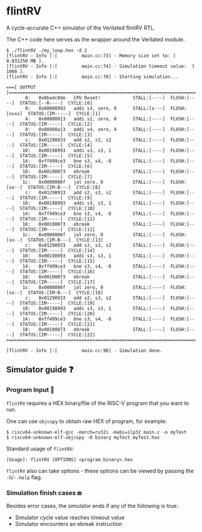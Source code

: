 # flintRV

A cycle-accurate C++ simulator of the Verilated flintRV RTL.

The C++ code here serves as the wrapper around the Verilated module.

```
$ ./flintRV ./my_loop.hex -d 2
[flintRV - Info ]:[         main.cc:73] - Memory size set to: [ 0.031250 MB ].
[flintRV - Info ]:[         main.cc:74] - Simulation timeout value:  [ 1000 ].
[flintRV - Info ]:[         main.cc:78] - Starting simulation...

===[ OUTPUT ]===================================================================================================
       0:   0x0badc0de   CPU Reset!            STALL:[----]  FLUSH:[----]  STATUS:[--R----]  CYCLE:[0]
       0:   0x00000993   addi s3, zero, 0      STALL:[x---]  FLUSH:[xxxx]  STATUS:[IM-----]  CYCLE:[1]
       4:   0x00000913   addi s2, zero, 0      STALL:[----]  FLUSH:[----]  STATUS:[IM-----]  CYCLE:[2]
       8:   0x00400a13   addi s4, zero, 4      STALL:[----]  FLUSH:[----]  STATUS:[IM-----]  CYCLE:[3]
       c:   0x01298933   add s2, s3, s2        STALL:[----]  FLUSH:[----]  STATUS:[IM-----]  CYCLE:[4]
      10:   0x00198993   addi s3, s3, 1        STALL:[----]  FLUSH:[----]  STATUS:[IM-----]  CYCLE:[5]
      14:   0xff499ce3   bne s3, s4, -8        STALL:[----]  FLUSH:[----]  STATUS:[IM-----]  CYCLE:[6]
      18:   0x00100073   ebreak                STALL:[----]  FLUSH:[----]  STATUS:[IM-----]  CYCLE:[7]
      1c:   0x0000006f   jal zero, 0           STALL:[----]  FLUSH:[xx--]  STATUS:[IM-B---]  CYCLE:[8]
       c:   0x01298933   add s2, s3, s2        STALL:[----]  FLUSH:[----]  STATUS:[IM-----]  CYCLE:[9]
      10:   0x00198993   addi s3, s3, 1        STALL:[----]  FLUSH:[----]  STATUS:[IM-----]  CYCLE:[10]
      14:   0xff499ce3   bne s3, s4, -8        STALL:[----]  FLUSH:[----]  STATUS:[IM-----]  CYCLE:[11]
      18:   0x00100073   ebreak                STALL:[----]  FLUSH:[----]  STATUS:[IM-----]  CYCLE:[12]
      1c:   0x0000006f   jal zero, 0           STALL:[----]  FLUSH:[xx--]  STATUS:[IM-B---]  CYCLE:[13]
       c:   0x01298933   add s2, s3, s2        STALL:[----]  FLUSH:[----]  STATUS:[IM-----]  CYCLE:[14]
      10:   0x00198993   addi s3, s3, 1        STALL:[----]  FLUSH:[----]  STATUS:[IM-----]  CYCLE:[15]
      14:   0xff499ce3   bne s3, s4, -8        STALL:[----]  FLUSH:[----]  STATUS:[IM-----]  CYCLE:[16]
      18:   0x00100073   ebreak                STALL:[----]  FLUSH:[----]  STATUS:[IM-----]  CYCLE:[17]
      1c:   0x0000006f   jal zero, 0           STALL:[----]  FLUSH:[xx--]  STATUS:[IM-B---]  CYCLE:[18]
       c:   0x01298933   add s2, s3, s2        STALL:[----]  FLUSH:[----]  STATUS:[IM-----]  CYCLE:[19]
      10:   0x00198993   addi s3, s3, 1        STALL:[----]  FLUSH:[----]  STATUS:[IM-----]  CYCLE:[20]
      14:   0xff499ce3   bne s3, s4, -8        STALL:[----]  FLUSH:[----]  STATUS:[IM-----]  CYCLE:[21]
      18:   0x00100073   ebreak                STALL:[----]  FLUSH:[----]  STATUS:[IM-----]  CYCLE:[22]
================================================================================================================

[flintRV - Info ]:[         main.cc:96] - Simulation done.
```

## Simulator guide ❓

### Program Input 💾
`flintRV` requires a HEX binary/file of the RISC-V program that you want to run.

One can use `objcopy` to obtain raw HEX of program, for example:
```
$ riscv64-unknown-elf-gcc -march=rv32i -mabi=ilp32 main.c -o myTest
$ riscv64-unknown-elf-objcopy -O binary myTest myTest.hex
```

Standard usage of `flintRV`:
```
[Usage]: flintRV [OPTIONS] <program_binary>.hex
```

`flintRV` also can take options - these options can be viewed by passing the `-h`/`--help` flag.

### Simulation finish cases 🔚
Besides error cases, the simulator ends if any of the following is true:

- Simulator cycle value reaches timeout value
- Simulator encounters an ebreak instruction
